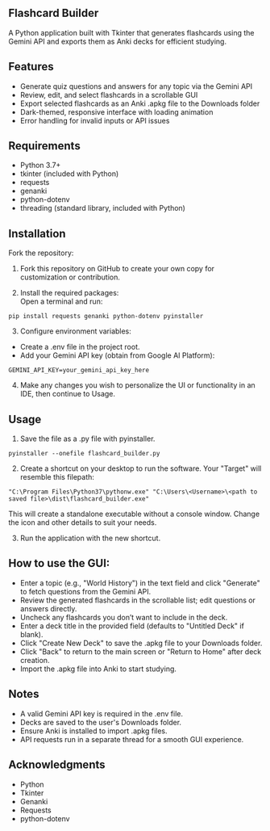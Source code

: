 ## Flashcard Builder
A Python application built with Tkinter that generates flashcards using the Gemini API and exports them as Anki decks for efficient studying.

## Features
- Generate quiz questions and answers for any topic via the Gemini API
- Review, edit, and select flashcards in a scrollable GUI
- Export selected flashcards as an Anki .apkg file to the Downloads folder
- Dark-themed, responsive interface with loading animation
- Error handling for invalid inputs or API issues

## Requirements
- Python 3.7+
- tkinter (included with Python)
- requests
- genanki
- python-dotenv
- threading (standard library, included with Python)

## Installation
Fork the repository:
1. Fork this repository on GitHub to create your own copy for customization or contribution.

2. Install the required packages: <br>
Open a terminal and run:
```
pip install requests genanki python-dotenv pyinstaller
```

3. Configure environment variables:  

- Create a .env file in the project root.  
- Add your Gemini API key (obtain from Google AI Platform):
```
GEMINI_API_KEY=your_gemini_api_key_here
```

4. Make any changes you wish to personalize the UI or functionality in an IDE, then continue to Usage.


## Usage

1. Save the file as a .py file with pyinstaller.
```
pyinstaller --onefile flashcard_builder.py
```

2. Create a shortcut on your desktop to run the software. Your "Target" will resemble this filepath:  
```
"C:\Program Files\Python37\pythonw.exe" "C:\Users\<Username>\<path to saved file>\dist\flashcard_builder.exe"
```

This will create a standalone executable without a console window. Change the icon and other details to suit your needs.

3. Run the application with the new shortcut.


## How to use the GUI:
- Enter a topic (e.g., "World History") in the text field and click "Generate" to fetch questions from the Gemini API.  
- Review the generated flashcards in the scrollable list; edit questions or answers directly.  
- Uncheck any flashcards you don’t want to include in the deck.  
- Enter a deck title in the provided field (defaults to "Untitled Deck" if blank).  
- Click "Create New Deck" to save the .apkg file to your Downloads folder.  
- Click "Back" to return to the main screen or "Return to Home" after deck creation.  
- Import the .apkg file into Anki to start studying.

## Notes
- A valid Gemini API key is required in the .env file.  
- Decks are saved to the user's Downloads folder.  
- Ensure Anki is installed to import .apkg files.  
- API requests run in a separate thread for a smooth GUI experience.

## Acknowledgments
- Python
- Tkinter
- Genanki
- Requests
- python-dotenv


